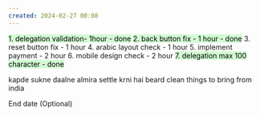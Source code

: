 ```yaml
---
created: 2024-02-27 00:08
---
```

<mark style="background: #BBFABBA6;">1. delegation validation- 1hour - done</mark>
<mark style="background: #BBFABBA6;">2. back button fix - 1 hour - done</mark>
3. reset button fix - 1 hour
4. arabic layout check - 1 hour
5. implement payment - 2 hour
6. mobile design check - 2 hour
<mark style="background: #BBFABBA6;">7. delegation max 100 character - done</mark>

kapde sukne daalne
almira settle krni hai
beard clean
things to bring from india


End date (Optional)

